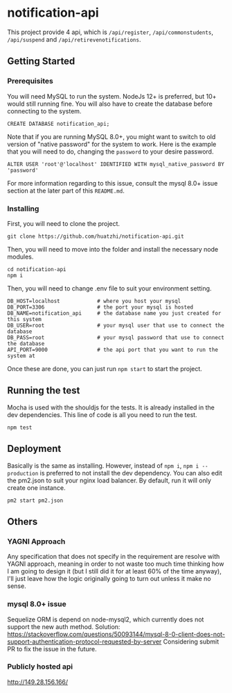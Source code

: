 # notification-api
This project provide 4 api, which is `/api/register`, `/api/commonstudents`, `/api/suspend` and `/api/retirevenotifications`.

## Getting Started

### Prerequisites
You will need MySQL to run the system. NodeJs 12+ is preferred, but 10+ would still running fine.
You will also have to create the database before connecting to the system.
```
CREATE DATABASE notification_api;
```
Note that if you are running MySQL 8.0+, you might want to switch to old version of "native password" for the system to work.
Here is the example that you will need to do, changing the `password` to your desire password.

```
ALTER USER 'root'@'localhost' IDENTIFIED WITH mysql_native_password BY 'password'
```
For more information regarding to this issue, consult the mysql 8.0+ issue section at the later part of this `README.md`.

### Installing
First, you will need to clone the project.
```
git clone https://github.com/huatzhi/notification-api.git
```
Then, you will need to move into the folder and install the necessary node modules.
```
cd notification-api
npm i
```
Then, you will need to change .env file to suit your environment setting.
```
DB_HOST=localhost            # where you host your mysql
DB_PORT=3306                 # the port your mysql is hosted
DB_NAME=notification_api     # the database name you just created for this system
DB_USER=root                 # your mysql user that use to connect the database
DB_PASS=root                 # your mysql password that use to connect the database
API_PORT=9000                # the api port that you want to run the system at
```
Once these are done, you can just run `npm start` to start the project.

## Running the test
Mocha is used with the shouldjs for the tests. It is already installed in the dev dependencies. This line of code is all you need to run the test.
```
npm test
```
## Deployment
Basically is the same as installing. However, instead of `npm i`, `npm i --production` is preferred to not install the dev dependency. You can also edit the pm2.json to suit your nginx load balancer. By default, run it will only create one instance.
```
pm2 start pm2.json
```

## Others

### YAGNI Approach
Any specification that does not specify in the requirement are resolve with YAGNI approach, meaning in order to not waste too much time thinking how I am going to design it (but I still did it for at least 60% of the time anyway), I'll just leave how the logic originally going to turn out unless it make no sense.

### mysql 8.0+ issue
Sequelize ORM is depend on node-mysql2, which currently does not support the new auth method.
Solution: <https://stackoverflow.com/questions/50093144/mysql-8-0-client-does-not-support-authentication-protocol-requested-by-server>
Considering submit PR to fix the issue in the future.

### Publicly hosted api
<http://149.28.156.166/>
